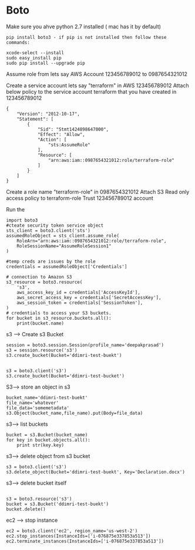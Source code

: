 # Boto

Make sure you ahve  python 2.7 installed  ( mac has it by default)

```
pip install boto3 - if pip is not installed then follow these commands:

xcode-select --install
sudo easy_install pip
sudo pip install --upgrade pip
```

Assume role from lets say AWS Account 123456789012 to 0987654321012

Create a service account lets say "terraform" in AWS 123456789012
Attach below policy to the service account terraform that you have created in 123456789012

```
{
    "Version": "2012-10-17",
    "Statement": [
        {
            "Sid": "Stmt1424898647000",
            "Effect": "Allow",
            "Action": [
                "sts:AssumeRole"
            ],
            "Resource": [
                "arn:aws:iam::0987654321012:role/terraform-role"
            ]
        }
    ]
}
```
Create a role name "terraform-role" in 0987654321012
Attach S3 Read only access policy to terraform-role
Trust 123456789012 account

Run the 

```
import boto3
#cteate security token service object
sts_client = boto3.client('sts')
assumedRoleObject = sts_client.assume_role(
    RoleArn="arn:aws:iam::0987654321012:role/terraform-role",
    RoleSessionName="AssumeRoleSession1"
)

#temp creds are issues by the role
credentials = assumedRoleObject['Credentials']

# connection to Amazon S3
s3_resource = boto3.resource(
    's3',
    aws_access_key_id = credentials['AccessKeyId'],
    aws_secret_access_key = credentials['SecretAccessKey'],
    aws_session_token = credentials['SessionToken'],
)
# credentials to access your S3 buckets.
for bucket in s3_resource.buckets.all():
    print(bucket.name)
```


s3 --> Create s3 Bucket

```
session = boto3.session.Session(profile_name='deepakprasad')
s3 = session.resource('s3')
s3.create_bucket(Bucket='ddimri-test-buekt')


s3 = boto3.client('s3')
s3.create_bucket(Bucket='ddimri-test-bucket')

```

S3--> store an object in s3

```
bucket_name='ddimri-test-buekt'
file_name='whatever'
file_data='somemetadata'
s3.Object(bucket_name,file_name).put(Body=file_data)

```
s3--> list buckets

```
bucket = s3.Bucket(bucket_name)
for key in bucket.objects.all():
	print str(key.key)

```
s3--> delete object from s3 bucket

```
s3 = boto3.client('s3')
s3.delete_object(Bucket='ddimri-test-buekt', Key='Declaration.docx')
```

s3--> delete bucket itself
```
  
s3 = boto3.resource('s3')
bucket = s3.Bucket('ddimri-test-buekt')
bucket.delete()
```

ec2 --> stop instance

```
ec2 = boto3.client('ec2', region_name='us-west-2')
ec2.stop_instances(InstanceIds=['i-076875e337853a513'])
ec2.terminate_instances(InstanceIds=['i-076875e337853a513'])
```



